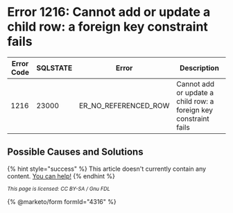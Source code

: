 # Error 1216: Cannot add or update a child row: a foreign key constraint fails

| Error Code | SQLSTATE | Error                   | Description                                                      |
| ---------- | -------- | ----------------------- | ---------------------------------------------------------------- |
| 1216       | 23000    | ER\_NO\_REFERENCED\_ROW | Cannot add or update a child row: a foreign key constraint fails |

## Possible Causes and Solutions

{% hint style="success" %}
This article doesn't currently contain any content. [You can help!](../../../../../about/readme/contributing-documentation.md)
{% endhint %}

<sub>_This page is licensed: CC BY-SA / Gnu FDL_</sub>

{% @marketo/form formId="4316" %}
